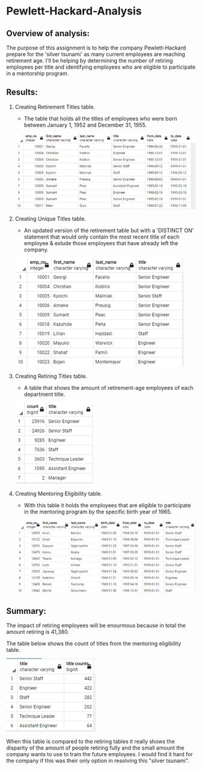 # Pewlett-Hackard-Analysis

## Overview of analysis:

The purpose of this assignment is to help the company Pewlett-Hackard prepare for the 'silver tsunami' as many current employees are reaching retirement age. I'll be helping by determining the number of retiring employees per title and identifying employees who are eligible to participate in a mentorship program.

## Results:

  1. Creating Retirement Titles table.
   
      - The table that holds all the titles of employees who were born between January 1, 1952 and December 31, 1955.
      
      ![Retirement_Titles.png](https://github.com/wendienyd/Pewlett-Hackard-Analysis/blob/main/Retirement_Titles1.PNG)
      
  2. Creating Unique Titles table.
  
      - An updated version of the retirement table but with a 'DISTINCT ON' statement that would only contain the most recent title of each employee & exlude those employees that have already left the company.
      
      ![Unique_Titles.png](https://github.com/wendienyd/Pewlett-Hackard-Analysis/blob/main/Unique_Titles2.PNG)
      
  3. Creating Retiring Titles table.
  
      - A table that shows the amount of retirement-age employees of each department title.
      
      ![Retiring_Titles.png](https://github.com/wendienyd/Pewlett-Hackard-Analysis/blob/main/Retiring_Titles.PNG)
      
  4. Creating Mentoring Eligibility table.
  
      - With this table it holds the employees that are eligible to participate in the mentoring program by the specific birth year of 1965.
      
      ![Mentoring_Eligibility.png](https://github.com/wendienyd/Pewlett-Hackard-Analysis/blob/main/Mentoring_Eligibility.PNG)

## Summary:

The impact of retiring employees will be enourmous because in total the amount retiring is 41,380.

The table below shows the count of titles from the mentoring eligibility table.

![me_title_counts.png](https://github.com/wendienyd/Pewlett-Hackard-Analysis/blob/main/me_title_counts.PNG)

When this table is compared to the retiring tables it really shows the disparity of the amount of people retiring fully and the small amount the company wants to use to train the future employees. I would find it hard for the company if this was their only option in resolving this "silver tsunami".



